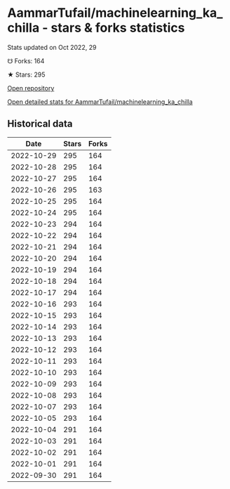 # AammarTufail/machinelearning_ka_chilla - stars & forks statistics

Stats updated on Oct 2022, 29

☋ Forks: 164

★ Stars: 295

[Open repository](https://github.com/AammarTufail/machinelearning_ka_chilla)

[Open detailed stats for AammarTufail/machinelearning_ka_chilla](https://reviewgithub.com/rep/AammarTufail/machinelearning_ka_chilla)

## Historical data
| Date | Stars | Forks |
|------|-------|-------|
| 2022-10-29 | 295 | 164 | 
| 2022-10-28 | 295 | 164 | 
| 2022-10-27 | 295 | 164 | 
| 2022-10-26 | 295 | 163 | 
| 2022-10-25 | 295 | 164 | 
| 2022-10-24 | 295 | 164 | 
| 2022-10-23 | 294 | 164 | 
| 2022-10-22 | 294 | 164 | 
| 2022-10-21 | 294 | 164 | 
| 2022-10-20 | 294 | 164 | 
| 2022-10-19 | 294 | 164 | 
| 2022-10-18 | 294 | 164 | 
| 2022-10-17 | 294 | 164 | 
| 2022-10-16 | 293 | 164 | 
| 2022-10-15 | 293 | 164 | 
| 2022-10-14 | 293 | 164 | 
| 2022-10-13 | 293 | 164 | 
| 2022-10-12 | 293 | 164 | 
| 2022-10-11 | 293 | 164 | 
| 2022-10-10 | 293 | 164 | 
| 2022-10-09 | 293 | 164 | 
| 2022-10-08 | 293 | 164 | 
| 2022-10-07 | 293 | 164 | 
| 2022-10-05 | 293 | 164 | 
| 2022-10-04 | 291 | 164 | 
| 2022-10-03 | 291 | 164 | 
| 2022-10-02 | 291 | 164 | 
| 2022-10-01 | 291 | 164 | 
| 2022-09-30 | 291 | 164 | 

